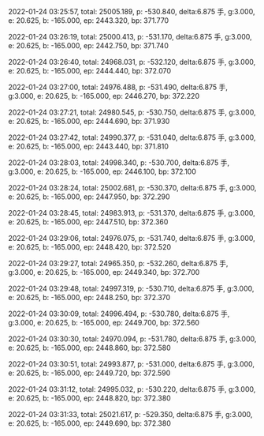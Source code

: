 2022-01-24 03:25:57, total: 25005.189, p: -530.840, delta:6.875 手, g:3.000, e: 20.625, b: -165.000, ep: 2443.320, bp: 371.770

2022-01-24 03:26:19, total: 25000.413, p: -531.170, delta:6.875 手, g:3.000, e: 20.625, b: -165.000, ep: 2442.750, bp: 371.740

2022-01-24 03:26:40, total: 24968.031, p: -532.120, delta:6.875 手, g:3.000, e: 20.625, b: -165.000, ep: 2444.440, bp: 372.070

2022-01-24 03:27:00, total: 24976.488, p: -531.490, delta:6.875 手, g:3.000, e: 20.625, b: -165.000, ep: 2446.270, bp: 372.220

2022-01-24 03:27:21, total: 24980.545, p: -530.750, delta:6.875 手, g:3.000, e: 20.625, b: -165.000, ep: 2444.690, bp: 371.930

2022-01-24 03:27:42, total: 24990.377, p: -531.040, delta:6.875 手, g:3.000, e: 20.625, b: -165.000, ep: 2443.440, bp: 371.810

2022-01-24 03:28:03, total: 24998.340, p: -530.700, delta:6.875 手, g:3.000, e: 20.625, b: -165.000, ep: 2446.100, bp: 372.100

2022-01-24 03:28:24, total: 25002.681, p: -530.370, delta:6.875 手, g:3.000, e: 20.625, b: -165.000, ep: 2447.950, bp: 372.290

2022-01-24 03:28:45, total: 24983.913, p: -531.370, delta:6.875 手, g:3.000, e: 20.625, b: -165.000, ep: 2447.510, bp: 372.360

2022-01-24 03:29:06, total: 24976.075, p: -531.740, delta:6.875 手, g:3.000, e: 20.625, b: -165.000, ep: 2448.420, bp: 372.520

2022-01-24 03:29:27, total: 24965.350, p: -532.260, delta:6.875 手, g:3.000, e: 20.625, b: -165.000, ep: 2449.340, bp: 372.700

2022-01-24 03:29:48, total: 24997.319, p: -530.710, delta:6.875 手, g:3.000, e: 20.625, b: -165.000, ep: 2448.250, bp: 372.370

2022-01-24 03:30:09, total: 24996.494, p: -530.780, delta:6.875 手, g:3.000, e: 20.625, b: -165.000, ep: 2449.700, bp: 372.560

2022-01-24 03:30:30, total: 24970.094, p: -531.780, delta:6.875 手, g:3.000, e: 20.625, b: -165.000, ep: 2448.860, bp: 372.580

2022-01-24 03:30:51, total: 24993.877, p: -531.000, delta:6.875 手, g:3.000, e: 20.625, b: -165.000, ep: 2449.720, bp: 372.590

2022-01-24 03:31:12, total: 24995.032, p: -530.220, delta:6.875 手, g:3.000, e: 20.625, b: -165.000, ep: 2448.820, bp: 372.380

2022-01-24 03:31:33, total: 25021.617, p: -529.350, delta:6.875 手, g:3.000, e: 20.625, b: -165.000, ep: 2449.690, bp: 372.380